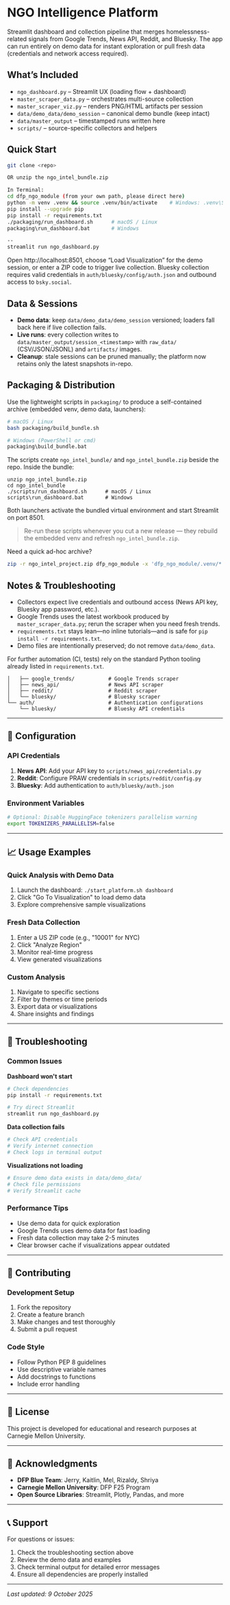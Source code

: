 # NGO Intelligence Platform

Streamlit dashboard and collection pipeline that merges homelessness-related signals from Google Trends, News API, Reddit, and Bluesky. The app can run entirely on demo data for instant exploration or pull fresh data (credentials and network access required).

## What’s Included

- `ngo_dashboard.py` – Streamlit UX (loading flow + dashboard)
- `master_scraper_data.py` – orchestrates multi-source collection
- `master_scraper_viz.py` – renders PNG/HTML artifacts per session
- `data/demo_data/demo_session` – canonical demo bundle (keep intact)
- `data/master_output` – timestamped runs written here
- `scripts/` – source-specific collectors and helpers

## Quick Start

```bash
git clone <repo>

OR unzip the ngo_intel_bundle.zip

In Terminal:
cd dfp_ngo_module (from your own path, please direct here)
python -m venv .venv && source .venv/bin/activate    # Windows: .venv\Scripts\activate
pip install --upgrade pip
pip install -r requirements.txt
./packaging/run_dashboard.sh      # macOS / Linux
packaging\run_dashboard.bat       # Windows

--
streamlit run ngo_dashboard.py
```

Open http://localhost:8501, choose “Load Visualization” for the demo session, or enter a ZIP code to trigger live collection. Bluesky collection requires valid credentials in `auth/bluesky/config/auth.json` and outbound access to `bsky.social`.

## Data & Sessions

- **Demo data**: keep `data/demo_data/demo_session` versioned; loaders fall back here if live collection fails.
- **Live runs**: every collection writes to `data/master_output/session_<timestamp>` with `raw_data/` (CSV/JSON/JSONL) and `artifacts/` images.
- **Cleanup**: stale sessions can be pruned manually; the platform now retains only the latest snapshots in-repo.

## Packaging & Distribution

Use the lightweight scripts in `packaging/` to produce a self-contained archive (embedded venv, demo data, launchers):

```bash
# macOS / Linux
bash packaging/build_bundle.sh

# Windows (PowerShell or cmd)
packaging\build_bundle.bat
```

The scripts create `ngo_intel_bundle/` and `ngo_intel_bundle.zip` beside the repo. Inside the bundle:

```
unzip ngo_intel_bundle.zip
cd ngo_intel_bundle
./scripts/run_dashboard.sh      # macOS / Linux
scripts\run_dashboard.bat       # Windows
```

Both launchers activate the bundled virtual environment and start Streamlit on port 8501.

> Re-run these scripts whenever you cut a new release — they rebuild the embedded venv and refresh `ngo_intel_bundle.zip`.

Need a quick ad-hoc archive?

```bash
zip -r ngo_intel_project.zip dfp_ngo_module -x 'dfp_ngo_module/.venv/*' 'dfp_ngo_module/data/master_output/session_*'
```

## Notes & Troubleshooting

- Collectors expect live credentials and outbound access (News API key, Bluesky app password, etc.).
- Google Trends uses the latest workbook produced by `master_scraper_data.py`; rerun the scraper when you need fresh trends.
- `requirements.txt` stays lean—no inline tutorials—and is safe for `pip install -r requirements.txt`.
- Demo files are intentionally preserved; do not remove `data/demo_data`.

For further automation (CI, tests) rely on the standard Python tooling already listed in `requirements.txt`.
```
│   ├── google_trends/           # Google Trends scraper
│   ├── news_api/                # News API scraper
│   ├── reddit/                  # Reddit scraper
│   └── bluesky/                 # Bluesky scraper
└── auth/                        # Authentication configurations
    └── bluesky/                 # Bluesky API credentials

```

---

## 🔧 Configuration

### API Credentials

1. **News API**: Add your API key to `scripts/news_api/credentials.py`
2. **Reddit**: Configure PRAW credentials in `scripts/reddit/config.py`
3. **Bluesky**: Add authentication to `auth/bluesky/auth.json`

### Environment Variables

```bash
# Optional: Disable HuggingFace tokenizers parallelism warning
export TOKENIZERS_PARALLELISM=false
```

---

## 📈 Usage Examples

### Quick Analysis with Demo Data

1. Launch the dashboard: `./start_platform.sh dashboard`
2. Click "Go To Visualization" to load demo data
3. Explore comprehensive sample visualizations

### Fresh Data Collection

1. Enter a US ZIP code (e.g., "10001" for NYC)
2. Click "Analyze Region"
3. Monitor real-time progress
4. View generated visualizations

### Custom Analysis

1. Navigate to specific sections
2. Filter by themes or time periods
3. Export data or visualizations
4. Share insights and findings

---

## 🐛 Troubleshooting

### Common Issues

**Dashboard won't start**

```bash
# Check dependencies
pip install -r requirements.txt

# Try direct Streamlit
streamlit run ngo_dashboard.py
```

**Data collection fails**

```bash
# Check API credentials
# Verify internet connection
# Check logs in terminal output
```

**Visualizations not loading**

```bash
# Ensure demo data exists in data/demo_data/
# Check file permissions
# Verify Streamlit cache
```

### Performance Tips

- Use demo data for quick exploration
- Google Trends uses demo data for fast loading
- Fresh data collection may take 2-5 minutes
- Clear browser cache if visualizations appear outdated

---

## 🤝 Contributing

### Development Setup

1. Fork the repository
2. Create a feature branch
3. Make changes and test thoroughly
4. Submit a pull request

### Code Style

- Follow Python PEP 8 guidelines
- Use descriptive variable names
- Add docstrings to functions
- Include error handling

---

## 📄 License

This project is developed for educational and research purposes at Carnegie Mellon University.

---

## 🙏 Acknowledgments

- **DFP Blue Team**: Jerry, Kaitlin, Mel, Rizaldy, Shriya
- **Carnegie Mellon University**: DFP F25 Program
- **Open Source Libraries**: Streamlit, Plotly, Pandas, and more

---

## 📞 Support

For questions or issues:

1. Check the troubleshooting section above
2. Review the demo data and examples
3. Check terminal output for detailed error messages
4. Ensure all dependencies are properly installed

---

*Last updated: 9 October 2025*
